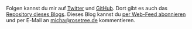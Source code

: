 Folgen kannst du mir auf [Twitter] und [GitHub]. Dort gibt es auch das
[Repository dieses Blogs][repo]. Dieses Blog kannst du [per Web-Feed
abonnieren][feed] und per E-Mail an
<a href="mailto:micha@rosetree.de?subject=Ein%20Kommentar%20zu%20Plasisent&amp;body=Shalömchen%20und%20Moin%20Moin">micha@rosetree.de</a>
kommentieren.


[twitter]: https://twitter.com/plasisent

[github]: https://github.com/rosetree

[repo]: https://github.com/rosetree/plasisent.org

[feed]: //plasisent.org/feed/
